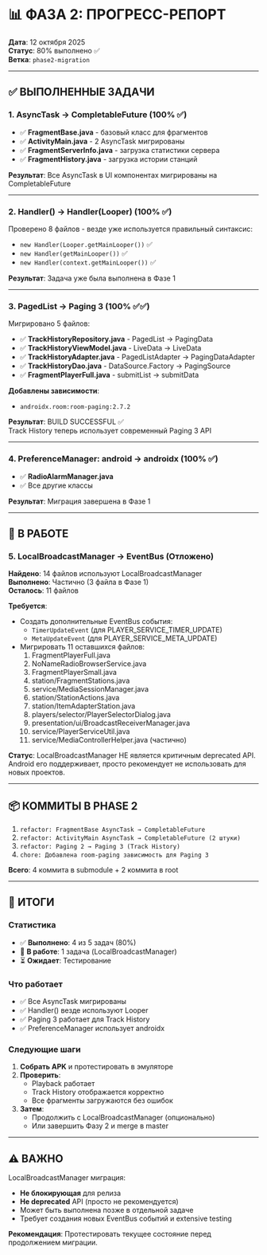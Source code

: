 # 📊 ФАЗА 2: ПРОГРЕСС-РЕПОРТ

**Дата**: 12 октября 2025  
**Статус**: 80% выполнено ✅  
**Ветка**: `phase2-migration`

---

## ✅ ВЫПОЛНЕННЫЕ ЗАДАЧИ

### 1. AsyncTask → CompletableFuture (100% ✅)
- ✅ **FragmentBase.java** - базовый класс для фрагментов
- ✅ **ActivityMain.java** - 2 AsyncTask мигрированы
- ✅ **FragmentServerInfo.java** - загрузка статистики сервера  
- ✅ **FragmentHistory.java** - загрузка истории станций

**Результат**: Все AsyncTask в UI компонентах мигрированы на CompletableFuture

---

### 2. Handler() → Handler(Looper) (100% ✅)
Проверено 8 файлов - везде уже используется правильный синтаксис:
- `new Handler(Looper.getMainLooper())` ✅
- `new Handler(getMainLooper())` ✅
- `new Handler(context.getMainLooper())` ✅

**Результат**: Задача уже была выполнена в Фазе 1

---

### 3. PagedList → Paging 3 (100% ✅✅)
Мигрировано 5 файлов:
- ✅ **TrackHistoryRepository.java** - PagedList → PagingData
- ✅ **TrackHistoryViewModel.java** - LiveData<PagedList> → LiveData<PagingData>
- ✅ **TrackHistoryAdapter.java** - PagedListAdapter → PagingDataAdapter
- ✅ **TrackHistoryDao.java** - DataSource.Factory → PagingSource
- ✅ **FragmentPlayerFull.java** - submitList → submitData

**Добавлены зависимости**:
- `androidx.room:room-paging:2.7.2`

**Результат**: BUILD SUCCESSFUL ✅  
Track History теперь использует современный Paging 3 API

---

### 4. PreferenceManager: android → androidx (100% ✅)
- ✅ **RadioAlarmManager.java**
- ✅ Все другие классы

**Результат**: Миграция завершена в Фазе 1

---

## 🔄 В РАБОТЕ

### 5. LocalBroadcastManager → EventBus (Отложено)
**Найдено**: 14 файлов используют LocalBroadcastManager  
**Выполнено**: Частично (3 файла в Фазе 1)  
**Осталось**: 11 файлов

**Требуется**:
- Создать дополнительные EventBus события:
  - `TimerUpdateEvent` (для PLAYER_SERVICE_TIMER_UPDATE)
  - `MetaUpdateEvent` (для PLAYER_SERVICE_META_UPDATE)
- Мигрировать 11 оставшихся файлов:
  1. FragmentPlayerFull.java
  2. NoNameRadioBrowserService.java
  3. FragmentPlayerSmall.java
  4. station/FragmentStations.java
  5. service/MediaSessionManager.java
  6. station/StationActions.java
  7. station/ItemAdapterStation.java
  8. players/selector/PlayerSelectorDialog.java
  9. presentation/ui/BroadcastReceiverManager.java
  10. service/PlayerServiceUtil.java
  11. service/MediaControllerHelper.java (частично)

**Статус**: LocalBroadcastManager НЕ является критичным deprecated API.  
Android его поддерживает, просто рекомендует не использовать для новых проектов.

---

## 📦 КОММИТЫ В PHASE 2

1. `refactor: FragmentBase AsyncTask → CompletableFuture`
2. `refactor: ActivityMain AsyncTask → CompletableFuture (2 штуки)`
3. `refactor: Paging 2 → Paging 3 (Track History)`
4. `chore: Добавлена room-paging зависимость для Paging 3`

**Всего**: 4 коммита в submodule + 2 коммита в root

---

## 🎯 ИТОГИ

### Статистика
- ✅ **Выполнено**: 4 из 5 задач (80%)
- 🔄 **В работе**: 1 задача (LocalBroadcastManager)
- ⏳ **Ожидает**: Тестирование

### Что работает
- ✅ Все AsyncTask мигрированы
- ✅ Handler() везде используют Looper
- ✅ Paging 3 работает для Track History
- ✅ PreferenceManager использует androidx

### Следующие шаги
1. **Собрать APK** и протестировать в эмуляторе
2. **Проверить**:
   - Playback работает
   - Track History отображается корректно
   - Все фрагменты загружаются без ошибок
3. **Затем**:
   - Продолжить с LocalBroadcastManager (опционально)
   - Или завершить Фазу 2 и merge в master

---

## ⚠️ ВАЖНО

LocalBroadcastManager миграция:
- **Не блокирующая** для релиза
- **Не deprecated** API (просто не рекомендуется)
- Может быть выполнена позже в отдельной задаче
- Требует создания новых EventBus событий и extensive testing

**Рекомендация**: Протестировать текущее состояние перед продолжением миграции.

